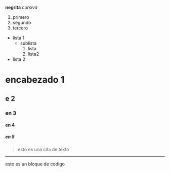 **negrita**
*cursiva*
1. primero
2. segundo
3. tercero
* lista 1
  * sublista
    1. lista
    2. lista2
* lista 2
# encabezado 1
## e 2
### en 3
#### en 4
##### en 5
> esto es una cita de texto


---
esto es un bloque de codigo
